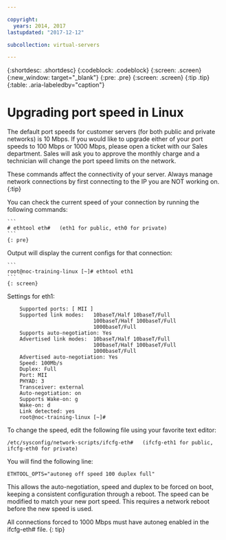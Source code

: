 ```yaml
---

copyright:
  years: 2014, 2017
lastupdated: "2017-12-12"

subcollection: virtual-servers

---
```


{:shortdesc: .shortdesc}
{:codeblock: .codeblock}
{:screen: .screen}
{:new_window: target="_blank"}
{:pre: .pre}
{:screen: .screen}
{:tip .tip}
{:table: .aria-labeledby="caption"}

# Upgrading port speed in Linux

The default port speeds for customer servers (for both public and private networks) is 10 Mbps. If you would like to upgrade either of your port speeds to 100 Mbps or 1000 Mbps, please open a ticket with our Sales department. Sales will ask you to approve the monthly charge and a technician will change the port speed limits on the network.

These commands affect the connectivity of your server. Always manage network connections by first connecting to the IP you are NOT working on.
{:tip}

You can check the current speed of your connection by running the following commands:

    ```
    # ethtool eth#   (eth1 for public, eth0 for private)
    ```
    {: pre}

Output will display the current configs for that connection:

    ```
    root@noc-training-linux [~]# ethtool eth1
    ```
    {: screen}

Settings for eth1:

        Supported ports: [ MII ]
        Supported link modes:   10baseT/Half 10baseT/Full
                                100baseT/Half 100baseT/Full
                                1000baseT/Full
        Supports auto-negotiation: Yes
        Advertised link modes:  10baseT/Half 10baseT/Full
                                100baseT/Half 100baseT/Full
                                1000baseT/Full
        Advertised auto-negotiation: Yes
        Speed: 100Mb/s
        Duplex: Full
        Port: MII
        PHYAD: 3
        Transceiver: external
        Auto-negotiation: on
        Supports Wake-on: g
        Wake-on: d
        Link detected: yes
        root@noc-training-linux [~]#

To change the speed, edit the following file using your favorite text editor:

    /etc/sysconfig/network-scripts/ifcfg-eth#   (ifcfg-eth1 for public, ifcfg-eth0 for private)

You will find the following line:

    ETHTOOL_OPTS="autoneg off speed 100 duplex full"

This allows the auto-negotiation, speed and duplex to be forced on boot, keeping a consistent configuration through a reboot.
The speed can be modified to match your new port speed. This requires a network reboot before the new speed is used.

All connections forced to 1000 Mbps must have autoneg enabled in the ifcfg-eth# file.
{: tip}
